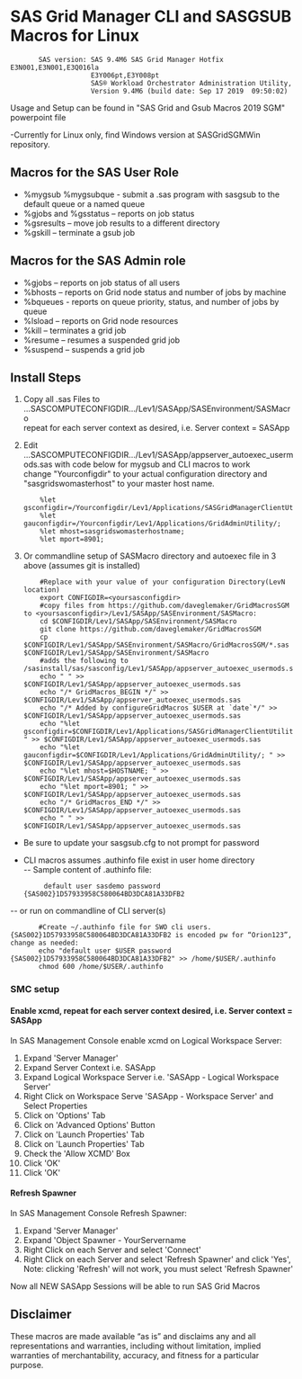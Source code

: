 # SAS Grid Manager CLI and SASGSUB Macros for Linux
           SAS version: SAS 9.4M6 SAS Grid Manager Hotfix E3N001,E3N001,E3Q016la
                        E3Y006pt,E3Y008pt
                        SAS® Workload Orchestrator Administration Utility,
                        Version 9.4M6 (build date: Sep 17 2019  09:50:02)

Usage and Setup can be found in "SAS Grid and Gsub Macros 2019 SGM" powerpoint file

-Currently for Linux only, find Windows version at SASGridSGMWin repository.

## Macros for the SAS User Role
- %mygsub %mygsubque - submit a .sas program with sasgsub to the default queue or a named queue
- %gjobs and %gsstatus – reports on job status
- %gsresults – move job results to a different directory
- %gskill – terminate a gsub job

## Macros for the SAS Admin role
- %gjobs – reports on job status of all users
- %bhosts – reports on Grid node status and number of jobs by machine
- %bqueues - reports on queue priority, status, and number of jobs by queue
- %lsload – reports on Grid node resources
- %kill – terminates a grid job
- %resume – resumes a suspended grid job
- %suspend – suspends a grid job

## Install Steps
1. Copy all .sas Files to ...SASCOMPUTECONFIGDIR.../Lev1/SASApp/SASEnvironment/SASMacro  
           repeat for each server context as desired, i.e. Server context = SASApp

2. Edit ...SASCOMPUTECONFIGDIR.../Lev1/SASApp/appserver_autoexec_usermods.sas with code below for mygsub and CLI macros to work  
           change "Yourconfigdir" to your actual configuration directory and "sasgridswomasterhost" to your master host name.

           %let gsconfigdir=/Yourconfigdir/Lev1/Applications/SASGridManagerClientUtility/9.4;   
           %let gauconfigdir=/Yourconfigdir/Lev1/Applications/GridAdminUtility/;   
           %let mhost=sasgridswomasterhostname;   
           %let mport=8901;  

3. Or commandline setup of SASMacro directory and autoexec file in 3 above (assumes git is installed)

           #Replace with your value of your configuration Directory(LevN location)
           export CONFIGDIR=<yoursasconfigdir>
           #copy files from https://github.com/daveglemaker/GridMacrosSGM  to <yoursasconfigdir>/Lev1/SASApp/SASEnvironment/SASMacro:
           cd $CONFIGDIR/Lev1/SASApp/SASEnvironment/SASMacro
           git clone https://github.com/daveglemaker/GridMacrosSGM
           cp $CONFIGDIR/Lev1/SASApp/SASEnvironment/SASMacro/GridMacrosSGM/*.sas $CONFIGDIR/Lev1/SASApp/SASEnvironment/SASMacro
           #adds the following to /sasinstall/sas/sasconfig/Lev1/SASApp/appserver_autoexec_usermods.sas
           echo " " >> $CONFIGDIR/Lev1/SASApp/appserver_autoexec_usermods.sas
           echo "/* GridMacros_BEGIN */" >> $CONFIGDIR/Lev1/SASApp/appserver_autoexec_usermods.sas
           echo "/* Added by configureGridMacros $USER at `date`*/" >> $CONFIGDIR/Lev1/SASApp/appserver_autoexec_usermods.sas
           echo "%let gsconfigdir=$CONFIGDIR/Lev1/Applications/SASGridManagerClientUtility/9.4; " >> $CONFIGDIR/Lev1/SASApp/appserver_autoexec_usermods.sas
           echo "%let gauconfigdir=$CONFIGDIR/Lev1/Applications/GridAdminUtility/; " >> $CONFIGDIR/Lev1/SASApp/appserver_autoexec_usermods.sas
           echo "%let mhost=$HOSTNAME; " >> $CONFIGDIR/Lev1/SASApp/appserver_autoexec_usermods.sas
           echo "%let mport=8901; " >> $CONFIGDIR/Lev1/SASApp/appserver_autoexec_usermods.sas
           echo "/* GridMacros_END */" >> $CONFIGDIR/Lev1/SASApp/appserver_autoexec_usermods.sas
           echo " " >> $CONFIGDIR/Lev1/SASApp/appserver_autoexec_usermods.sas

- Be sure to update your sasgsub.cfg to not prompt for password
- CLI macros assumes .authinfo file exist in user home directory  
-- Sample content of .authinfo file:
  
           default user sasdemo password {SAS002}1D57933958C580064BD3DCA81A33DFB2
  
-- or run on commandline of CLI server(s)

           #Create ~/.authinfo file for SWO cli users. {SAS002}1D57933958C580064BD3DCA81A33DFB2 is encoded pw for “Orion123”, change as needed:
           echo "default user $USER password {SAS002}1D57933958C580064BD3DCA81A33DFB2" >> /home/$USER/.authinfo
           chmod 600 /home/$USER/.authinfo

### SMC setup
#### Enable xcmd, repeat for each server context desired, i.e. Server context = SASApp
 In SAS Management Console enable xcmd on Logical Workspace Server:
 1. Expand 'Server Manager'
 2. Expand Server Context i.e. SASApp
 3. Expand Logical Workspace Server i.e. 'SASApp - Logical Workspace Server'
 4. Right Click on Workspace Serve 'SASApp - Workspace Server' and Select Properties
 5. Click on 'Options' Tab
 6. Click on 'Advanced Options' Button
 7. Click on 'Launch Properties' Tab
 8. Click on 'Launch Properties' Tab
 9. Check the 'Allow XCMD' Box
 10. Click 'OK'
 11. Click 'OK'
#### Refresh Spawner
 In SAS Management Console Refresh Spawner:
 1. Expand 'Server Manager'
 2. Expand 'Object Spawner - YourServername
 3. Right Click on each Server and select 'Connect'
 4. Right Click on each Server and select 'Refresh Spawner' and click 'Yes',  Note: clicking 'Refresh' will not work, you must select 'Refresh Spawner'
    
 Now all NEW SASApp Sessions will be able to run SAS Grid Macros

## Disclaimer
These macros are made available “as is” and disclaims any and all representations
and warranties, including without limitation, implied warranties of
merchantability, accuracy, and fitness for a particular purpose.
